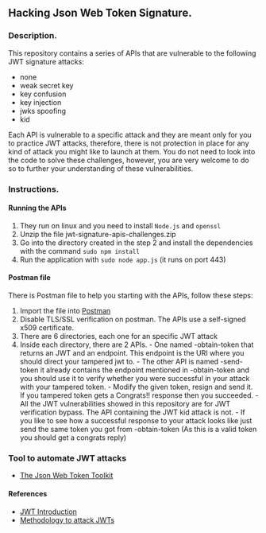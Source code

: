 ## Hacking Json Web Token Signature.

### Description.
This repository contains a series of APIs that are vulnerable to the following JWT signature attacks:
  -	none
  -	weak secret key
  -	key confusion
  -	key injection
  -	jwks spoofing
  -	kid

Each API is vulnerable to a specific attack and they are meant only for you to practice JWT attacks, therefore, there is not protection in place for any kind of attack you might like to launch at them.
You do not need to look into the code to solve these challenges, however, you are very welcome to do so to further your understanding of these vulnerabilities.

### Instructions.
#### Running the APIs
1. They run on linux and you need to install `Node.js` and `openssl`
2. Unzip the file jwt-signature-apis-challenges.zip
3. Go into the directory created in the step 2 and install the dependencies with the command `sudo npm install`
4. Run the application with `sudo node app.js` (it runs on port 443)

#### Postman file
There is Postman file to help you starting with the APIs, follow these steps:
  1. Import the file into [Postman](https://www.postman.com/)
  2. Disable TLS/SSL verification on postman. The APIs use a self-signed x509 certificate.
  3. There are 6 directories, each one for an specific JWT attack
  4. Inside each directory, there are 2 APIs.
    - One named <attack>-obtain-token that returns an JWT and an endpoint. This endpoint is the URI where you should direct your tampered jwt to.
    - The other API is named <attack>-send-token it already contains  the endpoint mentioned in <attack>-obtain-token and you should use it to verify whether you were successful in your attack with your tampered token.
    - Modify the given token, resign and send it. If you tampered token gets a Congrats!! response then you succeeded.
    - All the JWT vulnerabilities showed in this repository are for JWT verification bypass. The API containing the JWT kid attack is not.
    - If you like to see how a successful response to your attack looks like just send the same token you got from <attack>-obtain-token (As this is a valid token you should get a congrats reply)
### Tool to automate JWT attacks
- [The Json Web Token Toolkit](https://github.com/ticarpi/jwt_tool)
#### References
- [JWT Introduction](https://jwt.io/introduction/)
- [Methodology to attack JWTs](https://github.com/ticarpi/jwt_tool/wiki/Attack-Methodology)
